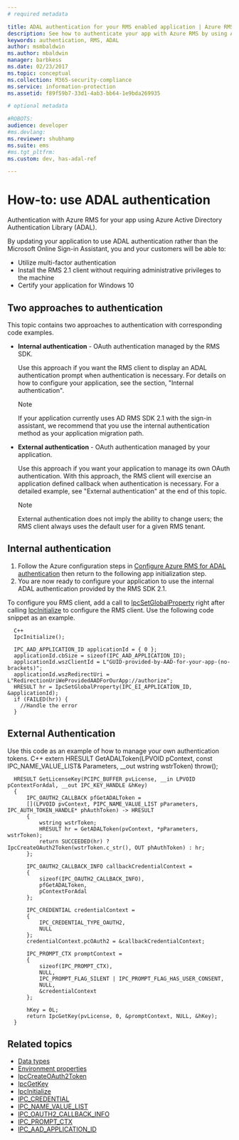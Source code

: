 ```yaml
---
# required metadata

title: ADAL authentication for your RMS enabled application | Azure RMS
description: See how to authenticate your app with Azure RMS by using Azure Active Directory Authentication Library (ADAL).
keywords: authentication, RMS, ADAL
author: msmbaldwin
ms.author: mbaldwin
manager: barbkess
ms.date: 02/23/2017
ms.topic: conceptual
ms.collection: M365-security-compliance
ms.service: information-protection
ms.assetid: f89f59b7-33d1-4ab3-bb64-1e9bda269935

# optional metadata

#ROBOTS:
audience: developer
#ms.devlang:
ms.reviewer: shubhamp
ms.suite: ems
#ms.tgt_pltfrm:
ms.custom: dev, has-adal-ref

---
```


# How-to: use ADAL authentication

Authentication with Azure RMS for your app using Azure Active Directory Authentication Library (ADAL).

By updating your application to use ADAL authentication rather than the Microsoft Online Sign-in Assistant, you and your customers will be able to:

- Utilize multi-factor authentication
- Install the RMS 2.1 client without requiring administrative privileges to the machine
- Certify your application for Windows 10

## Two approaches to authentication

This topic contains two approaches to authentication with corresponding code examples.

- **Internal authentication** - OAuth authentication managed by the RMS SDK.

  Use this approach if you want the RMS client to display an ADAL authentication prompt when authentication is necessary. For details on how to configure your application, see the section, "Internal authentication".

  > [!Note]
  > If your application currently uses AD RMS SDK 2.1 with the sign-in assistant, we recommend that you use the internal authentication method as your application migration path.

- **External authentication** - OAuth authentication managed by your application.

  Use this approach if you want your application to manage its own OAuth authentication. With this approach, the RMS client will exercise an application defined callback when authentication is necessary. For a detailed example, see "External authentication" at the end of this topic.

  > [!Note]
  > External authentication does not imply the ability to change users; the RMS client always uses the default user for a given RMS tenant.

## Internal authentication

1. Follow the Azure configuration steps in [Configure Azure RMS for ADAL authentication](adal-auth.md) then return to the following app initialization step.
2. You are now ready to configure your application to use the internal ADAL authentication provided by the RMS SDK 2.1.

To configure you RMS client, add a call to [IpcSetGlobalProperty](https://msdn.microsoft.com/library/hh535270.aspx) right after calling [IpcInitialize](https://msdn.microsoft.com/library/jj127295.aspx) to configure the RMS client. Use the following code snippet as an example.

      C++
      IpcInitialize();

      IPC_AAD_APPLICATION_ID applicationId = { 0 };
      applicationId.cbSize = sizeof(IPC_AAD_APPLICATION_ID);
      applicationId.wszClientId = L"GUID-provided-by-AAD-for-your-app-(no-brackets)";
      applicationId.wszRedirectUri = L"RedirectionUriWeProvidedAADForOurApp://authorize";
      HRESULT hr = IpcSetGlobalProperty(IPC_EI_APPLICATION_ID, &applicationId);
      if (FAILED(hr)) {
        //Handle the error
      }

## External Authentication

Use this code as an example of how to manage your own authentication tokens.
      C++
      extern HRESULT GetADALToken(LPVOID pContext, const IPC_NAME_VALUE_LIST& Parameters, __out wstring wstrToken) throw();

      HRESULT GetLicenseKey(PCIPC_BUFFER pvLicense, __in LPVOID pContextForAdal, __out IPC_KEY_HANDLE &hKey)
      {
          IPC_OAUTH2_CALLBACK pfGetADALToken =
          [](LPVOID pvContext, PIPC_NAME_VALUE_LIST pParameters, IPC_AUTH_TOKEN_HANDLE* phAuthToken) -> HRESULT
          {
              wstring wstrToken;
              HRESULT hr = GetADALToken(pvContext, *pParameters, wstrToken);
              return SUCCEEDED(hr) ? IpcCreateOAuth2Token(wstrToken.c_str(), OUT phAuthToken) : hr;
          };

          IPC_OAUTH2_CALLBACK_INFO callbackCredentialContext =
          {
              sizeof(IPC_OAUTH2_CALLBACK_INFO),
              pfGetADALToken,
              pContextForAdal
          };

          IPC_CREDENTIAL credentialContext =
          {
              IPC_CREDENTIAL_TYPE_OAUTH2,
              NULL
          };
          credentialContext.pcOAuth2 = &callbackCredentialContext;

          IPC_PROMPT_CTX promptContext =
          {
              sizeof(IPC_PROMPT_CTX),
              NULL,
              IPC_PROMPT_FLAG_SILENT | IPC_PROMPT_FLAG_HAS_USER_CONSENT,
              NULL,
              &credentialContext
          };

          hKey = 0L;
          return IpcGetKey(pvLicense, 0, &promptContext, NULL, &hKey);
      }

## Related topics

- [Data types](https://msdn.microsoft.com/library/hh535288.aspx)
- [Environment properties](https://msdn.microsoft.com/library/hh535247.aspx)
- [IpcCreateOAuth2Token](https://msdn.microsoft.com/library/mt661866.aspx)
- [IpcGetKey](https://msdn.microsoft.com/library/hh535263.aspx)
- [IpcInitialize](https://msdn.microsoft.com/library/jj127295.aspx)
- [IPC_CREDENTIAL](https://msdn.microsoft.com/library/hh535275.aspx)
- [IPC_NAME_VALUE_LIST](https://msdn.microsoft.com/library/hh535277.aspx)
- [IPC_OAUTH2_CALLBACK_INFO](https://msdn.microsoft.com/library/mt661868.aspx)
- [IPC_PROMPT_CTX](https://msdn.microsoft.com/library/hh535278.aspx)
- [IPC_AAD_APPLICATION_ID](https://msdn.microsoft.com/library/mt661867.aspx)
